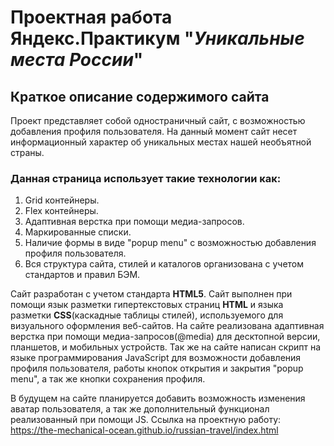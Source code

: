 # Проектная работа Яндекс.Практикум "_Уникальные места России_"
## __Краткое описание содержимого сайта__
Проект представляет собой одностраничный сайт, с возможностью добавления профиля пользователя. На данный момент сайт несет информационный характер об уникальных местах нашей необъятной страны. 

### __Данная страница использует такие технологии как:__
1. Grid контейнеры.
2. Flex контейнеры.
3. Адаптивная верстка при помощи медиа-запросов.
4. Маркированные списки.
5. Наличие формы в виде "popup menu" с возможностью добавления профиля пользователя.
6. Вся структура сайта, стилей и каталогов организована с учетом стандартов и правил БЭМ.

Сайт разработан с учетом стандарта __HTML5__. Сайт выполнен при помощи язык разметки гипертекстовых страниц __HTML__ и языка разметки __CSS__(каскадные таблицы стилей), используемого для визуального оформления веб-сайтов. На сайте реализована адаптивная верстка при помощи медиа-запросов(@media) для десктопной версии, планшетов, и мобильных устройств. Так же на сайте написан скрипт на языке программирования JavaScript для возможности добавления профиля пользователя, работы кнопок открытия и закрытия "popup menu", а так же кнопки сохранения профиля.

В будущем на сайте планируется добавить возможность изменения аватар пользователя, а так же дополнительный функционал реализованный при помощи JS.
Ссылка на проектную работу: https://the-mechanical-ocean.github.io/russian-travel/index.html
